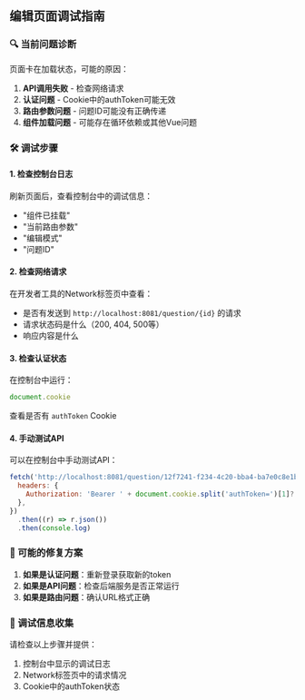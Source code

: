 ## 编辑页面调试指南

### 🔍 当前问题诊断

页面卡在加载状态，可能的原因：

1. **API调用失败** - 检查网络请求
2. **认证问题** - Cookie中的authToken可能无效
3. **路由参数问题** - 问题ID可能没有正确传递
4. **组件加载问题** - 可能存在循环依赖或其他Vue问题

### 🛠️ 调试步骤

#### 1. 检查控制台日志

刷新页面后，查看控制台中的调试信息：

- "组件已挂载"
- "当前路由参数"
- "编辑模式"
- "问题ID"

#### 2. 检查网络请求

在开发者工具的Network标签页中查看：

- 是否有发送到 `http://localhost:8081/question/{id}` 的请求
- 请求状态码是什么（200, 404, 500等）
- 响应内容是什么

#### 3. 检查认证状态

在控制台中运行：

```javascript
document.cookie
```

查看是否有 `authToken` Cookie

#### 4. 手动测试API

可以在控制台中手动测试API：

```javascript
fetch('http://localhost:8081/question/12f7241-f234-4c20-bba4-ba7e0c8e1bf8', {
  headers: {
    Authorization: 'Bearer ' + document.cookie.split('authToken=')[1]?.split(';')[0],
  },
})
  .then((r) => r.json())
  .then(console.log)
```

### 🔧 可能的修复方案

1. **如果是认证问题**：重新登录获取新的token
2. **如果是API问题**：检查后端服务是否正常运行
3. **如果是路由问题**：确认URL格式正确

### 📝 调试信息收集

请检查以上步骤并提供：

1. 控制台中显示的调试日志
2. Network标签页中的请求情况
3. Cookie中的authToken状态
